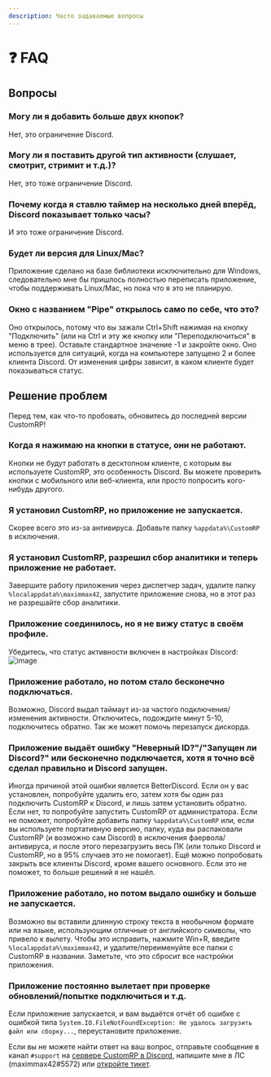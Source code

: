 ```yaml
---
description: Часто задаваемые вопросы
---
```


# ❓ FAQ

## Вопросы

### Могу ли я добавить больше двух кнопок?

Нет, это ограничение Discord.

### Могу ли я поставить другой тип активности (слушает, смотрит, стримит и т.д.)?

Нет, это тоже ограничение Discord.

### Почему когда я ставлю таймер на несколько дней вперёд, Discord показывает только часы?

И это тоже ограничение Discord.

### Будет ли версия для Linux/Mac?

Приложение сделано на базе библиотеки исключительно для Windows, следовательно мне бы пришлось полностью переписать приложение, чтобы поддерживать Linux/Mac, но пока что я это не планирую.

### Окно с названием "Pipe" открылось само по себе, что это?

Оно открылось, потому что вы зажали Ctrl+Shift нажимая на кнопку "Подключить" (или на Ctrl и эту же кнопку или "Переподключиться" в меню в трее). Оставьте стандартное значение -1 и закройте окно. Оно используется для ситуаций, когда на компьютере запущено 2 и более клиента Discord. От изменения цифры зависит, в каком клиенте будет показываться статус.

## Решение проблем

Перед тем, как что-то пробовать, обновитесь до последней версии CustomRP!

### Когда я нажимаю на кнопки в статусе, они не работают.

Кнопки не будут работать в десктопном клиенте, с которым вы используете CustomRP, это особенность Discord. Вы можете проверить кнопки с мобильного или веб-клиента, или просто попросить кого-нибудь другого.

### Я установил CustomRP, но приложение не запускается.

Скорее всего это из-за антивируса. Добавьте папку `%appdata%\CustomRP` в исключения.

### Я установил CustomRP, разрешил сбор аналитики и теперь приложение не работает.

Завершите работу приложения через диспетчер задач, удалите папку `%localappdata%\maximmax42`, запустите приложение снова, но в этот раз не разрешайте сбор аналитики.

### Приложение соединилось, но я не вижу статус в своём профиле.

Убедитесь, что статус активности включен в настройках Discord: ![image](https://user-images.githubusercontent.com/2225711/193149442-78c119b4-660e-4d4e-8b7d-8111ec3d4ad1.png)

### Приложение работало, но потом стало бесконечно подключаться.

Возможно, Discord выдал таймаут из-за частого подключения/изменения активности. Отключитесь, подождите минут 5-10, подключитесь обратно. Так же может помочь перезапуск дискорда.

### Приложение выдаёт ошибку "Неверный ID?"/"Запущен ли Discord?" или бесконечно подключается, хотя я точно всё сделал правильно и Discord запущен.

Иногда причиной этой ошибки является BetterDiscord. Если он у вас установлен, попробуйте удалить его, затем хотя бы один раз подключить CustomRP к Discord, и лишь затем установить обратно. Если нет, то попробуйте запустить CustomRP от администратора. Если не поможет, попробуйте добавить папку `%appdata%\CustomRP` или, если вы используете портативную версию, папку, куда вы распаковали CustomRP (и возможно сам Discord) в исключения фаервола/антивируса, и после этого перезагрузить весь ПК (или только Discord и CustomRP, но в 95% случаев это не помогает). Ещё можно попробовать закрыть все клиенты Discord, кроме вашего основного. Если это не поможет, то больше решений я не нашёл.

### Приложение работало, но потом выдало ошибку и больше не запускается.

Возможно вы вставили длинную строку текста в необычном формате или на языке, использующим отличные от английского символы, что привело к вылету. Чтобы это исправить, нажмите Win+R, введите `%localappdata%\maximmax42`, и удалите/переименуйте все папки с CustomRP в названии. Заметьте, что это сбросит все настройки приложения.

### Приложение постоянно вылетает при проверке обновлений/попытке подключиться и т.д.

Если приложение запускается, и вам выдаётся отчёт об ошибке с ошибкой типа `System.IO.FileNotFoundException: Не удалось загрузить файл или сборку...`, переустановите приложение.

Если вы не можете найти ответ на ваш вопрос, отправьте сообщение в канал `#support` на [сервере CustomRP в Discord](https://www.customrp.xyz/discordserver), напишите мне в ЛС (maximmax42#5572) или [откройте тикет](https://github.com/maximmax42/Discord-CustomRP/issues/new/choose).
